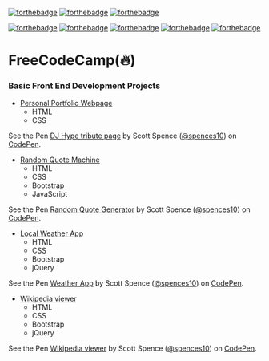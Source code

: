 [![forthebadge](http://forthebadge.com/images/badges/uses-badges.svg)](http://forthebadge.com)
[![forthebadge](http://forthebadge.com/images/badges/made-with-crayons.svg)](http://forthebadge.com)
[![forthebadge](http://forthebadge.com/images/badges/built-with-love.svg)](http://forthebadge.com)

[![forthebadge](http://forthebadge.com/images/badges/uses-css.svg)](http://forthebadge.com)
[![forthebadge](http://forthebadge.com/images/badges/uses-git.svg)](http://forthebadge.com)
[![forthebadge](http://forthebadge.com/images/badges/uses-html.svg)](http://forthebadge.com)
[![forthebadge](http://forthebadge.com/images/badges/uses-js.svg)](http://forthebadge.com)
[![forthebadge](http://forthebadge.com/images/badges/uses-js.svg)](http://forthebadge.com)

# FreeCodeCamp(:fire:)

### Basic Front End Development Projects
* [Personal Portfolio Webpage](http://codepen.io/spences10/full/NbGXoy/)
  - HTML
  - CSS
<!-- HTML CODE-->
<p data-height="265" data-theme-id="0" data-slug-hash="NbqZob" data-default-tab="result" data-user="spences10" data-embed-version="2" data-pen-title="DJ Hype tribute page" class="codepen">See the Pen <a href="http://codepen.io/spences10/pen/NbqZob/">DJ Hype tribute page</a> by Scott Spence (<a href="http://codepen.io/spences10">@spences10</a>) on <a href="http://codepen.io">CodePen</a>.</p>
<script async src="https://production-assets.codepen.io/assets/embed/ei.js"></script>

* [Random Quote Machine](http://codepen.io/spences10/full/dOaYbP/)
  - HTML
  - CSS
  - Bootstrap
  - JavaScript
<!-- HTML CODE-->
<p data-height="265" data-theme-id="0" data-slug-hash="dOaYbP" data-default-tab="result" data-user="spences10" data-embed-version="2" data-pen-title="Random Quote Generator" class="codepen">See the Pen <a href="http://codepen.io/spences10/pen/dOaYbP/">Random Quote Generator</a> by Scott Spence (<a href="http://codepen.io/spences10">@spences10</a>) on <a href="http://codepen.io">CodePen</a>.</p>
<script async src="https://production-assets.codepen.io/assets/embed/ei.js"></script>

* [Local Weather App](http://codepen.io/spences10/full/WoVRNq/)
  - HTML
  - CSS
  - Bootstrap
  - jQuery
<!-- HTML CODE-->
<p data-height="265" data-theme-id="0" data-slug-hash="WoVRNq" data-default-tab="result" data-user="spences10" data-embed-version="2" data-pen-title="Weather App" class="codepen">See the Pen <a href="http://codepen.io/spences10/pen/WoVRNq/">Weather App</a> by Scott Spence (<a href="http://codepen.io/spences10">@spences10</a>) on <a href="http://codepen.io">CodePen</a>.</p>
<script async src="https://production-assets.codepen.io/assets/embed/ei.js"></script>

* [Wikipedia viewer](http://codepen.io/spences10/full/GrjbXe/)
  - HTML
  - CSS
  - Bootstrap
  - jQuery
<!-- HTML CODE-->
<p data-height="265" data-theme-id="0" data-slug-hash="GrjbXe" data-default-tab="result" data-user="spences10" data-embed-version="2" data-pen-title="Wikipedia viewer" class="codepen">See the Pen <a href="http://codepen.io/spences10/pen/GrjbXe/">Wikipedia viewer</a> by Scott Spence (<a href="http://codepen.io/spences10">@spences10</a>) on <a href="http://codepen.io">CodePen</a>.</p>
<script async src="https://production-assets.codepen.io/assets/embed/ei.js"></script>

